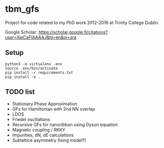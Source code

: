 # tbm_gfs

Project for code related to my PhD work 2012-2016 at Trinity College Dublin.

Google Scholar: https://scholar.google.fi/citations?user=XeiCaFIAAAAJ&hl=en&oi=sra

## Setup
```
python3 -m virtualenv .env
source .env/bin/activate
pip install -r requirements.txt
pip install -e .
```


## TODO list
* Stationary Phase Approximation
* GFs for Hamiltonian with 2nd NN overlap 
* LDOS
* Friedel oscillations 
* Recursive GFs for nanoribbon using Dyson equation
* Magnetic coupling / RKKY
* Impurities, dN, dE calculations
* Sublattice asymmetry (Ising model?)
